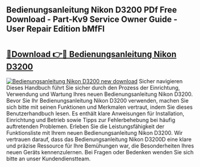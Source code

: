 ## Bedienungsanleitung Nikon D3200 PDf Free Download - Part-Kv9 Service Owner Guide - User Repair Edition bMfFl

# <h2><a href="http://df0nmv.blite.top/?on=Bedienungsanleitung+Nikon+D3200">🔗Download 👉🔴 Bedienungsanleitung Nikon D3200</a></h2>

[![Bedienungsanleitung Nikon D3200 new download](https://i.imgur.com/lujVjoI.png)](http://df0nmv.blite.top/?on=Bedienungsanleitung+Nikon+D3200)
Sicher navigieren Dieses Handbuch führt Sie sicher durch den Prozess der Einrichtung, Verwendung und Wartung Ihres neuen Bedienungsanleitung Nikon D3200. Bevor Sie Ihr Bedienungsanleitung Nikon D3200 verwenden, machen Sie sich bitte mit seinen Funktionen und Merkmalen vertraut, indem Sie dieses Benutzerhandbuch lesen. Es enthält klare Anweisungen für Installation, Einrichtung und Betrieb sowie Tipps zur Fehlerbehebung bei häufig auftretenden Problemen. Erleben Sie die Leistungsfähigkeit der Funktionsliste mit Ihrem neuen Bedienungsanleitung Nikon D3200. Wir vertrauen darauf, dass das Bedienungsanleitung Nikon D3200D eine klare und präzise Ressource für Ihre Bemühungen war, die Besonderheiten Ihres neuen Geräts kennenzulernen. Bei Fragen oder Bedenken wenden Sie sich bitte an unser Kundendienstteam.
